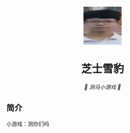 <p align="center">
  <a href="https://feibing000.github.io/cm666"><img src="https://github.com/arcxingye/EatKano/blob/main/static/image/ClickBefore.png?raw=true" width="100" height="100" alt="开始测马"></a>
</p>
<div align="center">

# 芝士雪豹

_🐴 测马小游戏 🐴_

</div>


## 简介

小游戏：测你们吗

